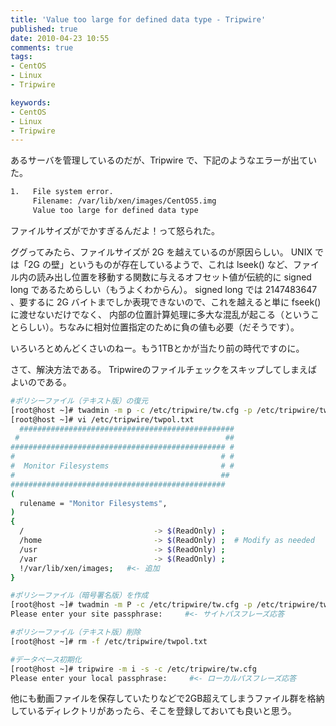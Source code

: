 ```yaml
---
title: 'Value too large for defined data type - Tripwire'
published: true
date: 2010-04-23 10:55
comments: true
tags:
- CentOS
- Linux
- Tripwire

keywords:
- CentOS
- Linux
- Tripwire
---
```

あるサーバを管理しているのだが、Tripwire で、下記のようなエラーが出ていた。


```sh
1.   File system error.
     Filename: /var/lib/xen/images/CentOS5.img
     Value too large for defined data type
```

ファイルサイズがでかすぎるんだよ！って怒られた。

ググってみたら、ファイルサイズが 2G を越えているのが原因らしい。 UNIX では「2G の壁」というものが存在しているようで、これは lseek() など、ファイル内の読み出し位置を移動する関数に与えるオフセット値が伝統的に signed long であるためらしい（もうよくわからん）。
signed long では 2147483647 、要するに 2G バイトまでしか表現できないので、これを越えると単に fseek()に渡せないだけでなく、 内部の位置計算処理に多大な混乱が起こる（ということらしい）。ちなみに相対位置指定のために負の値も必要（だそうです）。

いろいろとめんどくさいのねー。もう1TBとかが当たり前の時代ですのに。

さて、解決方法である。
Tripwireのファイルチェックをスキップしてしまえばよいのである。


```sh
#ポリシーファイル（テキスト版）の復元
[root@host ~]# twadmin -m p -c /etc/tripwire/tw.cfg -p /etc/tripwire/tw.pol -S /etc/tripwire/site.key > /etc/tripwire/twpol.txt
[root@host ~]# vi /etc/tripwire/twpol.txt
  ################################################
 #                                              ##
################################################ #
#                                              # #
#  Monitor Filesystems                         # #
#                                              ##
################################################
(
  rulename = "Monitor Filesystems",
)
{
  /                             -> $(ReadOnly) ;
  /home                         -> $(ReadOnly) ;  # Modify as needed
  /usr                          -> $(ReadOnly) ;
  /var                          -> $(ReadOnly) ;
  !/var/lib/xen/images;   #<- 追加
}

#ポリシーファイル（暗号署名版）を作成
[root@host ~]# twadmin -m P -c /etc/tripwire/tw.cfg -p /etc/tripwire/tw.pol -S /etc/tripwire/site.key /etc/tripwire/twpol.txt
Please enter your site passphrase:     #<- サイトパスフレーズ応答

#ポリシーファイル（テキスト版）削除
[root@host ~]# rm -f /etc/tripwire/twpol.txt

#データベース初期化
[root@host ~]# tripwire -m i -s -c /etc/tripwire/tw.cfg
Please enter your local passphrase:     #<- ローカルパスフレーズ応答
```

他にも動画ファイルを保存していたりなどで2GB超えてしまうファイル群を格納しているディレクトリがあったら、そこを登録しておいても良いと思う。
